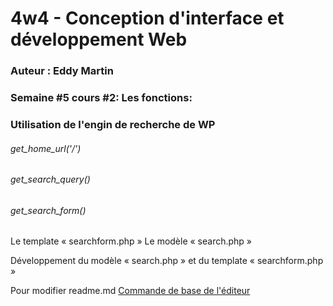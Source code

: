 # 4w4 - Conception d'interface et développement Web
### Auteur : Eddy Martin
### Semaine #5 cours #2: Les fonctions:
### Utilisation de l'engin de recherche de WP
###### get_home_url('/')
###### get_search_query()
###### get_search_form()

Le template « searchform.php »
Le modèle « search.php »

Développement du modèle « search.php » et du template « searchform.php »

Pour modifier readme.md
[Commande de base de l'éditeur](https://docs.github.com/en/get-started/writing-on-github/getting-started-with-writing-and-formatting-on-github/basic-writing-and-formatting-syntax)
